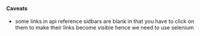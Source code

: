 #### Caveats
* some links in api reference sidbars are blank in that you have to click on them to make their links become visible hence we need to use selenium